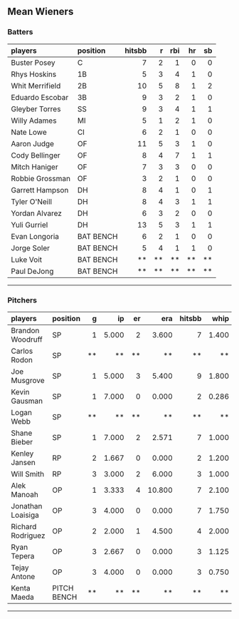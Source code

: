## Mean Wieners

### Batters

 
|players         |position  | hitsbb|  r| rbi| hr| sb| 
|:---------------|:---------|------:|--:|---:|--:|--:| 
|Buster Posey    |C         |      7|  2|   1|  0|  0| 
|Rhys Hoskins    |1B        |      5|  3|   4|  1|  0| 
|Whit Merrifield |2B        |     10|  5|   8|  1|  2| 
|Eduardo Escobar |3B        |      9|  3|   2|  1|  0| 
|Gleyber Torres  |SS        |      9|  3|   4|  1|  1| 
|Willy Adames    |MI        |      5|  1|   2|  1|  0| 
|Nate Lowe       |CI        |      6|  2|   1|  0|  0| 
|Aaron Judge     |OF        |     11|  5|   3|  1|  0| 
|Cody Bellinger  |OF        |      8|  4|   7|  1|  1| 
|Mitch Haniger   |OF        |      7|  3|   3|  0|  0| 
|Robbie Grossman |OF        |      3|  2|   1|  0|  0| 
|Garrett Hampson |DH        |      8|  4|   1|  0|  1| 
|Tyler O'Neill   |DH        |      8|  4|   3|  1|  1| 
|Yordan Alvarez  |DH        |      6|  3|   2|  0|  0| 
|Yuli Gurriel    |DH        |     13|  5|   3|  1|  1| 
|Evan Longoria   |BAT BENCH |      6|  2|   1|  0|  0| 
|Jorge Soler     |BAT BENCH |      5|  4|   1|  1|  0| 
|Luke Voit       |BAT BENCH |     **| **|  **| **| **| 
|Paul DeJong     |BAT BENCH |     **| **|  **| **| **| 

* * *

### Pitchers

 
|players           |position    |  g|    ip| er|    era| hitsbb|  whip| so|  w| sv| 
|:-----------------|:-----------|--:|-----:|--:|------:|------:|-----:|--:|--:|--:| 
|Brandon Woodruff  |SP          |  1| 5.000|  2|  3.600|      7| 1.400|  9|  0|  0| 
|Carlos Rodon      |SP          | **|    **| **|     **|     **|    **| **| **| **| 
|Joe Musgrove      |SP          |  1| 5.000|  3|  5.400|      9| 1.800| 10|  0|  0| 
|Kevin Gausman     |SP          |  1| 7.000|  0|  0.000|      2| 0.286| 10|  1|  0| 
|Logan Webb        |SP          | **|    **| **|     **|     **|    **| **| **| **| 
|Shane Bieber      |SP          |  1| 7.000|  2|  2.571|      7| 1.000|  7|  1|  0| 
|Kenley Jansen     |RP          |  2| 1.667|  0|  0.000|      2| 1.200|  1|  0|  0| 
|Will Smith        |RP          |  3| 3.000|  2|  6.000|      3| 1.000|  6|  0|  2| 
|Alek Manoah       |OP          |  1| 3.333|  4| 10.800|      7| 2.100|  5|  0|  0| 
|Jonathan Loaisiga |OP          |  3| 4.000|  0|  0.000|      7| 1.750|  3|  0|  0| 
|Richard Rodriguez |OP          |  2| 2.000|  1|  4.500|      4| 2.000|  2|  0|  1| 
|Ryan Tepera       |OP          |  3| 2.667|  0|  0.000|      3| 1.125|  2|  0|  0| 
|Tejay Antone      |OP          |  3| 4.000|  0|  0.000|      3| 0.750|  3|  0|  0| 
|Kenta Maeda       |PITCH BENCH | **|    **| **|     **|     **|    **| **| **| **| 


* * *


